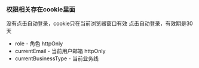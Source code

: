 ### 权限相关存在cookie里面
没有点击自动登录，cookie只在当前浏览器窗口有效
点击自动登录，有效期是30天
- role - 角色 httpOnly
- currentEmail - 当前用户邮箱 httpOnly
- currentBusinessType - 当前业务线

